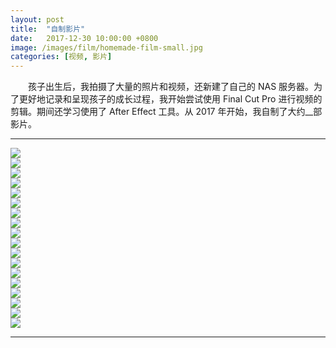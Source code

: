 ```yaml
---
layout: post
title:  "自制影片"
date:   2017-12-30 10:00:00 +0800
image: /images/film/homemade-film-small.jpg
categories: [视频, 影片]
---
```


　　孩子出生后，我拍摄了大量的照片和视频，还新建了自己的 NAS 服务器。为了更好地记录和呈现孩子的成长过程，我开始尝试使用 Final Cut Pro 进行视频的剪辑。期间还学习使用了 After Effect 工具。从 2017 年开始，我自制了大约__部影片。

------

<div class="row">
    <div class="col-md-4">
        <a href="{{site.baseurl}}/images/film/大宝小宝1岁在小王爷游乐场.mp4_20230324_115806.641.jpg" target="_blank">
            <img class="thumbnail thumbnail-border" src="{{site.baseurl}}/images/film/大宝小宝1岁在小王爷游乐场.mp4_20230324_115806.641_s.jpg">
        </a>
    </div>
    <div class="col-md-4">
        <a href="{{site.baseurl}}/images/film/大宝小宝2岁在家附近的故事.mp4_20230324_115729.423.jpg" target="_blank">
            <img class="thumbnail thumbnail-border" src="{{site.baseurl}}/images/film/大宝小宝2岁在家附近的故事.mp4_20230324_115729.423_s.jpg">
        </a>
    </div>
    <div class="col-md-4">
        <a href="{{site.baseurl}}/images/film/大宝小宝3岁去野餐.mp4_20230324_115657.201.jpg" target="_blank">
            <img class="thumbnail thumbnail-border" src="{{site.baseurl}}/images/film/大宝小宝3岁去野餐.mp4_20230324_115657.201_s.jpg">
        </a>
    </div>
</div>

<div class="row">
    <div class="col-md-4">
        <a href="{{site.baseurl}}/images/film/2017大宝小宝游济南.1080.mp4_20230324_114741.515.jpg" target="_blank">
            <img class="thumbnail thumbnail-border" src="{{site.baseurl}}/images/film/2017大宝小宝游济南.1080.mp4_20230324_114741.515_s.jpg">
        </a>
    </div>
    <div class="col-md-4">
        <a href="{{site.baseurl}}/images/film/2017大宝小宝在郑州海洋馆.1080.mp4_20230324_114917.137.jpg" target="_blank">
            <img class="thumbnail thumbnail-border" src="{{site.baseurl}}/images/film/2017大宝小宝在郑州海洋馆.1080.mp4_20230324_114917.137_s.jpg">
        </a>
    </div>
    <div class="col-md-4">
        <a href="{{site.baseurl}}/images/film/2017大宝小宝海南行.1080.mp4_20230324_114647.691.jpg" target="_blank">
            <img class="thumbnail thumbnail-border" src="{{site.baseurl}}/images/film/2017大宝小宝海南行.1080.mp4_20230324_114647.691_s.jpg">
        </a>
    </div>
</div>

<div class="row">
    <div class="col-md-4">
        <a href="{{site.baseurl}}/images/film/2017大宝小宝游静泊山庄.1080.mp4_20230324_114838.441.jpg" target="_blank">
            <img class="thumbnail thumbnail-border" src="{{site.baseurl}}/images/film/2017大宝小宝游静泊山庄.1080.mp4_20230324_114838.441_s.jpg">
        </a>
    </div>
    <div class="col-md-4">
        <a href="{{site.baseurl}}/images/film/2017大宝小宝逛庙会.1080-25.mp4_20230324_114602.581.jpg" target="_blank">
            <img class="thumbnail thumbnail-border" src="{{site.baseurl}}/images/film/2017大宝小宝逛庙会.1080-25.mp4_20230324_114602.581_s.jpg">
        </a>
    </div>
    <div class="col-md-4">
        <a href="{{site.baseurl}}/images/film/2018大宝小宝四周岁生日.1080.mp4_20230324_115148.769.jpg" target="_blank">
            <img class="thumbnail thumbnail-border" src="{{site.baseurl}}/images/film/2018大宝小宝四周岁生日.1080.mp4_20230324_115148.769_s.jpg">
        </a>
    </div>
</div>

<div class="row">
    <div class="col-md-4">
        <a href="{{site.baseurl}}/images/film/2018大宝小宝花朝节踏青.1080.mp4_20230324_115129.578.jpg" target="_blank">
            <img class="thumbnail thumbnail-border" src="{{site.baseurl}}/images/film/2018大宝小宝花朝节踏青.1080.mp4_20230324_115129.578_s.jpg">
        </a>
    </div>
    <div class="col-md-4">
        <a href="{{site.baseurl}}/images/film/2018大宝小宝白云山游记.1080.mp4_20230324_114951.467.jpg" target="_blank">
            <img class="thumbnail thumbnail-border" src="{{site.baseurl}}/images/film/2018大宝小宝白云山游记.1080.mp4_20230324_114951.467_s.jpg">
        </a>
    </div>
    <div class="col-md-4">
        <a href="{{site.baseurl}}/images/film/2018大宝小宝海南行.1080.mp4_20230324_115104.274.jpg" target="_blank">
            <img class="thumbnail thumbnail-border" src="{{site.baseurl}}/images/film/2018大宝小宝海南行.1080.mp4_20230324_115104.274_s.jpg">
        </a>
    </div>
</div>

<div class="row">
    <div class="col-md-4">
        <a href="{{site.baseurl}}/images/film/2018大宝小宝国庆游绿博园.1080.mp4_20230324_115019.809.jpg" target="_blank">
            <img class="thumbnail thumbnail-border" src="{{site.baseurl}}/images/film/2018大宝小宝国庆游绿博园.1080.mp4_20230324_115019.809_s.jpg">
        </a>
    </div>
    <div class="col-md-4">
        <a href="{{site.baseurl}}/images/film/2018幼儿园新年家庭聚会.1080.mp4_20230324_115231.057.jpg" target="_blank">
            <img class="thumbnail thumbnail-border" src="{{site.baseurl}}/images/film/2018幼儿园新年家庭聚会.1080.mp4_20230324_115231.057_s.jpg">
        </a>
    </div>
    <div class="col-md-4">
        <a href="{{site.baseurl}}/images/film/2019大宝小宝五岁生日.1080.mp4_20230324_115318.347.jpg" target="_blank">
            <img class="thumbnail thumbnail-border" src="{{site.baseurl}}/images/film/2019大宝小宝五岁生日.1080.mp4_20230324_115318.347_s.jpg">
        </a>
    </div>
</div>

<div class="row">
    <div class="col-md-4">
        <a href="{{site.baseurl}}/images/film/2019大宝小宝游郑州森林公园.1080.mp4_20230324_115346.648.jpg" target="_blank">
            <img class="thumbnail thumbnail-border" src="{{site.baseurl}}/images/film/2019大宝小宝游郑州森林公园.1080.mp4_20230324_115346.648_s.jpg">
        </a>
    </div>
    <div class="col-md-4">
        <a href="{{site.baseurl}}/images/film/2019大宝小宝海南行.1080.mp4_20230324_115254.008.jpg" target="_blank">
            <img class="thumbnail thumbnail-border" src="{{site.baseurl}}/images/film/2019大宝小宝海南行.1080.mp4_20230324_115254.008_s.jpg">
        </a>
    </div>
    <div class="col-md-4">
        <a href="{{site.baseurl}}/images/film/2020大宝小宝动物王国奇妙游.1080.m4v_20230324_141444.184.jpg" target="_blank">
            <img class="thumbnail thumbnail-border" src="{{site.baseurl}}/images/film/2020大宝小宝动物王国奇妙游.1080.m4v_20230324_141444.184_s.jpg">
        </a>
    </div>
</div>

------
